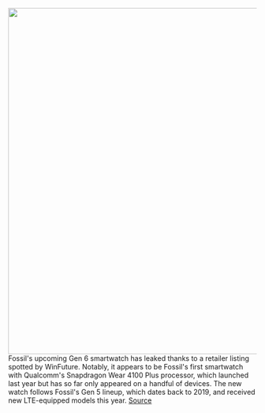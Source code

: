 <img src='https://cdn.vox-cdn.com/thumbor/cm8ZnyZVzjuUfrLrr_5XIwvSgWA=/0x0:1920x1280/1200x800/filters:focal(807x487:1113x793)/cdn.vox-cdn.com/uploads/chorus_image/image/69746605/ezgif_6_c24c8ad20bec.0.jpg' width='700px' /><br/>
Fossil's upcoming Gen 6 smartwatch has leaked thanks to a retailer listing spotted by WinFuture. Notably, it appears to be Fossil's first smartwatch with Qualcomm's Snapdragon Wear 4100 Plus processor, which launched last year but has so far only appeared on a handful of devices. The new watch follows Fossil's Gen 5 lineup, which dates back to 2019, and received new LTE-equipped models this year.
<a href='https://www.theverge.com/2021/8/19/22632101/fossil-gen-6-smartwatch-leak-wear-os-snapdragon-4100-price-release-date-specs'> Source <a/>